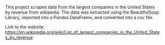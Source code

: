 This project scrapes data from the largest companies in the United States by revenue from wikipedia. The data was extracted using the BeautifulSoup Library, imported into a Pandas DataFrame, and converted into a csv file.

Link to the website: https://en.wikipedia.org/wiki/List_of_largest_companies_in_the_United_States_by_revenue
